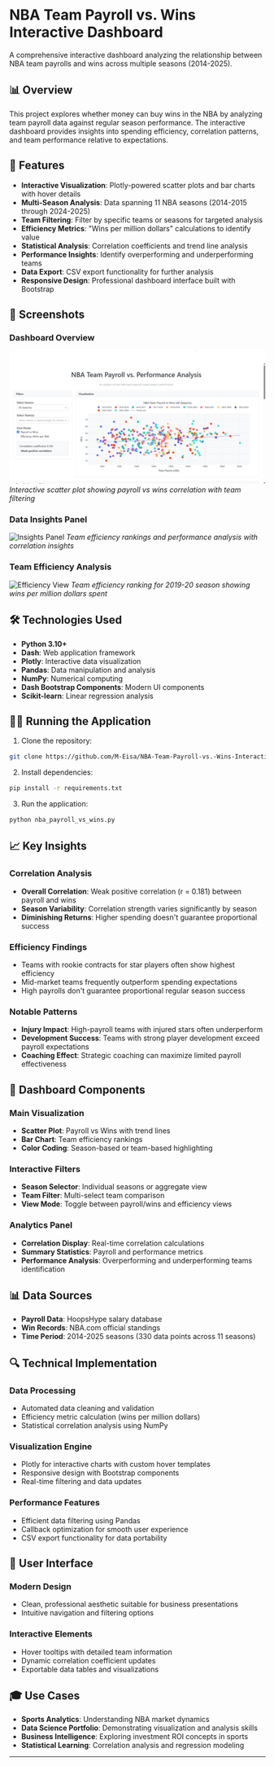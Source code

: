 # NBA Team Payroll vs. Wins Interactive Dashboard

A comprehensive interactive dashboard analyzing the relationship between NBA team payrolls and wins across multiple seasons (2014-2025).

## 📊 Overview

This project explores whether money can buy wins in the NBA by analyzing team payroll data against regular season performance. The interactive dashboard provides insights into spending efficiency, correlation patterns, and team performance relative to expectations.

## 🚀 Features

- **Interactive Visualization**: Plotly-powered scatter plots and bar charts with hover details
- **Multi-Season Analysis**: Data spanning 11 NBA seasons (2014-2015 through 2024-2025)
- **Team Filtering**: Filter by specific teams or seasons for targeted analysis
- **Efficiency Metrics**: "Wins per million dollars" calculations to identify value
- **Statistical Analysis**: Correlation coefficients and trend line analysis
- **Performance Insights**: Identify overperforming and underperforming teams
- **Data Export**: CSV export functionality for further analysis
- **Responsive Design**: Professional dashboard interface built with Bootstrap

## 📸 Screenshots

### Dashboard Overview
![Main Dashboard](screenshots/main_dashboard.png)
*Interactive scatter plot showing payroll vs wins correlation with team filtering*

### Data Insights Panel
![Insights Panel](screenshots/insights-panel.png)
*Team efficiency rankings and performance analysis with correlation insights*

### Team Efficiency Analysis  
![Efficiency View](screenshots/efficiency-view.png)
*Team efficiency ranking for 2019-20 season showing wins per million dollars spent*

## 🛠️ Technologies Used

- **Python 3.10+**
- **Dash**: Web application framework
- **Plotly**: Interactive data visualization
- **Pandas**: Data manipulation and analysis
- **NumPy**: Numerical computing
- **Dash Bootstrap Components**: Modern UI components
- **Scikit-learn**: Linear regression analysis

## 🏃‍♂️ Running the Application

1. Clone the repository:
```bash
git clone https://github.com/M-Eisa/NBA-Team-Payroll-vs.-Wins-Interactive-Dashboard.git
```

2. Install dependencies:
```bash
pip install -r requirements.txt
```

3. Run the application:
```bash
python nba_payroll_vs_wins.py
```

## 📈 Key Insights

### Correlation Analysis
- **Overall Correlation**: Weak positive correlation (r = 0.181) between payroll and wins
- **Season Variability**: Correlation strength varies significantly by season
- **Diminishing Returns**: Higher spending doesn't guarantee proportional success

### Efficiency Findings
- Teams with rookie contracts for star players often show highest efficiency
- Mid-market teams frequently outperform spending expectations
- High payrolls don't guarantee proportional regular season success

### Notable Patterns
- **Injury Impact**: High-payroll teams with injured stars often underperform
- **Development Success**: Teams with strong player development exceed payroll expectations
- **Coaching Effect**: Strategic coaching can maximize limited payroll effectiveness

## 🎯 Dashboard Components

### Main Visualization
- **Scatter Plot**: Payroll vs Wins with trend lines
- **Bar Chart**: Team efficiency rankings
- **Color Coding**: Season-based or team-based highlighting

### Interactive Filters
- **Season Selector**: Individual seasons or aggregate view
- **Team Filter**: Multi-select team comparison
- **View Mode**: Toggle between payroll/wins and efficiency views

### Analytics Panel
- **Correlation Display**: Real-time correlation calculations
- **Summary Statistics**: Payroll and performance metrics
- **Performance Analysis**: Overperforming and underperforming teams identification

## 📊 Data Sources

- **Payroll Data**: HoopsHype salary database
- **Win Records**: NBA.com official standings 
- **Time Period**: 2014-2025 seasons (330 data points across 11 seasons)

## 🔍 Technical Implementation

### Data Processing
- Automated data cleaning and validation
- Efficiency metric calculation (wins per million dollars)
- Statistical correlation analysis using NumPy

### Visualization Engine
- Plotly for interactive charts with custom hover templates
- Responsive design with Bootstrap components
- Real-time filtering and data updates

### Performance Features
- Efficient data filtering using Pandas
- Callback optimization for smooth user experience
- CSV export functionality for data portability

## 📱 User Interface

### Modern Design
- Clean, professional aesthetic suitable for business presentations
- Intuitive navigation and filtering options

### Interactive Elements
- Hover tooltips with detailed team information
- Dynamic correlation coefficient updates
- Exportable data tables and visualizations

## 🎓 Use Cases

- **Sports Analytics**: Understanding NBA market dynamics
- **Data Science Portfolio**: Demonstrating visualization and analysis skills
- **Business Intelligence**: Exploring investment ROI concepts in sports
- **Statistical Learning**: Correlation analysis and regression modeling
---
